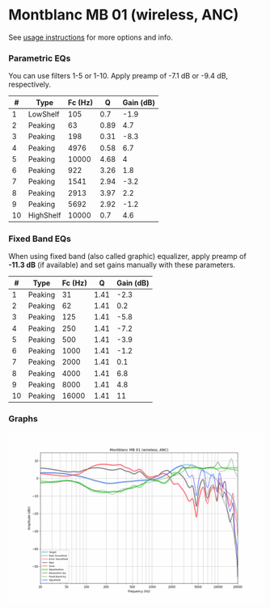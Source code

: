 # Montblanc MB 01 (wireless, ANC)
See [usage instructions](https://github.com/jaakkopasanen/AutoEq#usage) for more options and info.

### Parametric EQs
You can use filters 1-5 or 1-10. Apply preamp of -7.1 dB or -9.4 dB, respectively.

|   # | Type      |   Fc (Hz) |    Q |   Gain (dB) |
|-----|-----------|-----------|------|-------------|
|   1 | LowShelf  |       105 | 0.7  |        -1.9 |
|   2 | Peaking   |        63 | 0.89 |         4.7 |
|   3 | Peaking   |       198 | 0.31 |        -8.3 |
|   4 | Peaking   |      4976 | 0.58 |         6.7 |
|   5 | Peaking   |     10000 | 4.68 |         4   |
|   6 | Peaking   |       922 | 3.26 |         1.8 |
|   7 | Peaking   |      1541 | 2.94 |        -3.2 |
|   8 | Peaking   |      2913 | 3.97 |         2.2 |
|   9 | Peaking   |      5692 | 2.92 |        -1.2 |
|  10 | HighShelf |     10000 | 0.7  |         4.6 |

### Fixed Band EQs
When using fixed band (also called graphic) equalizer, apply preamp of **-11.3 dB** (if available) and set gains manually with these parameters.

|   # | Type    |   Fc (Hz) |    Q |   Gain (dB) |
|-----|---------|-----------|------|-------------|
|   1 | Peaking |        31 | 1.41 |        -2.3 |
|   2 | Peaking |        62 | 1.41 |         0.2 |
|   3 | Peaking |       125 | 1.41 |        -5.8 |
|   4 | Peaking |       250 | 1.41 |        -7.2 |
|   5 | Peaking |       500 | 1.41 |        -3.9 |
|   6 | Peaking |      1000 | 1.41 |        -1.2 |
|   7 | Peaking |      2000 | 1.41 |         0.1 |
|   8 | Peaking |      4000 | 1.41 |         6.8 |
|   9 | Peaking |      8000 | 1.41 |         4.8 |
|  10 | Peaking |     16000 | 1.41 |        11   |

### Graphs
![](./Montblanc%20MB%2001%20(wireless,%20ANC).png)
